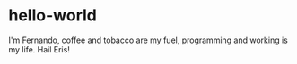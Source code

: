# hello-world
I'm Fernando, coffee and tobacco are my fuel, programming and working is my life. 
Hail Eris!
